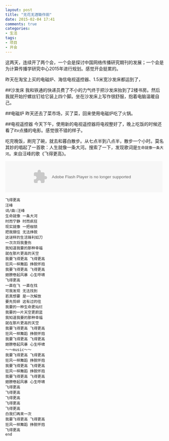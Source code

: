 ```yaml
---
layout: post
title: "无花无酒锄作田"
date: 2015-02-04 17:41
comments: true
categories: 
- 生活
tags:
- 项目
- 开会
---
```


这两天，连续开了两个会，一个会是探讨中国网络传播研究期刊的发展；一个会是为计算传播学研究中心2015年进行规划。感觉开会挺累的。

昨天在淘宝上买的电磁炉、海信电视遥控器、1.5米宽沙发床都运到了，

##沙发床
我和铁通的快递员费了不小的力气终于把沙发床抬到了2楼书房。然后我就开始拧螺丝钉给它装上四个脚。坐在沙发床上写作很舒服，抱着电脑温暖自己。

##电磁炉
昨天还去了菜市场，买了菜，回来使用电磁炉吃了火锅。

##电视遥控器
今天下午，使用新的电视遥控器将电视整好了，晚上吃饭的时候还看了itv点播的电影。感觉很不错的样子。

吃完晚饭，刷完了碗，就去和暮白散步。从七点半到八点半，散步一个小时。莫名其妙的唱起了一首歌：人生就像一条大河。搜索了一下，发现歌词是`生命就像一条大河`。来自汪峰的歌《飞得更高》。


<embed src="http://www.xiami.com/widget/2901500_53885,_235_346_FF8719_494949_0/multiPlayer.swf" type="application/x-shockwave-flash" width="500" height="100" wmode="opaque"></embed>


    飞得更高
    汪峰
    词/曲:汪峰
    生命就像 一条大河
    时而宁静 时而疯狂
    现实就像 一把枷锁
    把我捆住 无法挣脱
    这谜样的生活锋利如刀
    一次次将我重伤
    我知道我要的那种幸福
    就在那片更高的天空
    我要飞得更高 飞得更高
    狂风一样舞蹈 挣脱怀抱
    我要飞得更高 飞得更高
    翅膀卷起风暴 心生呼啸
    飞得更高
    一直在飞 一直在找
    可我发现 无法找到
    若真想要 是一次解放
    要先剪碎 这有过的往
    我要的一种生命更灿烂
    我要的一片天空更蔚蓝
    我知道我要的那种幸福
    就在那片更高的天空
    我要飞得更高 飞得更高
    狂风一样舞蹈 挣脱怀抱
    我要飞得更高 飞得更高
    翅膀卷起风暴 心生呼啸
    ～～music～～
    我要飞得更高 飞得更高
    狂风一样舞蹈 挣脱怀抱
    我要飞得更高 飞得更高
    狂风一样舞蹈 挣脱怀抱
    我要飞得更高 飞得更高
    翅膀卷起风暴 心生呼啸
    飞得更高
    飞得更高
    飞得更高
    飞得更高
    飞得更高
    白­­我们再来一次
    我要飞得更高 飞得更高
    狂风一样舞蹈 挣脱怀抱
    飞得更高
    ­­end­­
